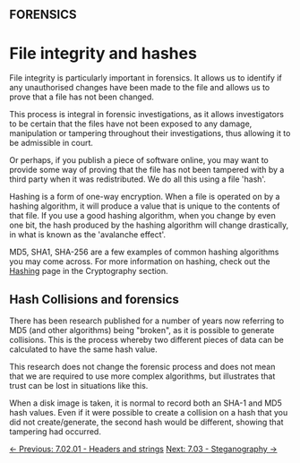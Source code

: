 ## FORENSICS

# File integrity and hashes

File
integrity is particularly important in forensics. It allows us to
identify if any unauthorised changes have been made to the file and
allows us to prove that a file has not been changed.

This process is integral in forensic investigations, as it allows
investigators to be certain that the files have not been exposed to any
damage, manipulation or tampering throughout their investigations, thus
allowing it to be admissible in court.

Or perhaps, if you publish a piece of software online, you may want
to provide some way of proving that the file has not been tampered with
by a third party when it was redistributed. We do all this using a file
'hash'.

Hashing is a form of one-way encryption. When a file is operated on
by a hashing algorithm, it will produce a value that is unique to the
contents of that file. If you use a good hashing algorithm, when you
change by even one bit, the hash produced by the hashing algorithm will
change drastically, in what is known as the 'avalanche effect'.

MD5, SHA1, SHA-256 are a few examples of common hashing algorithms
you may come across. For more information on hashing, check out the [Hashing](https://play.cyberstart.com/field-manual/8fa8fec2-d7eb-11eb-9cd0-0242ac140009) page in the Cryptography section.

## Hash Collisions and forensics

There has been research published for a number of years now referring
 to MD5 (and other algorithms) being "broken", as it is possible to
generate collisions. This is the process whereby two different pieces of
 data can be calculated to have the same hash value.

This research does not change the forensic process and does not mean
that we are required to use more complex algorithms, but illustrates
that trust can be lost in situations like this.

When a disk image is taken, it is normal to record both an SHA-1 and
MD5 hash values. Even if it were possible to create a collision on a
hash that you did not create/generate, the second hash would be
different, showing that tampering had occurred.

[← Previous: 7.02.01 - Headers and strings](https://play.cyberstart.com/field-manual/5270a6d2-fde1-11ec-b939-0242ac120002)
[Next: 7.03 - Steganography →](https://play.cyberstart.com/field-manual/675ba65a-fde1-11ec-b939-0242ac120002)
